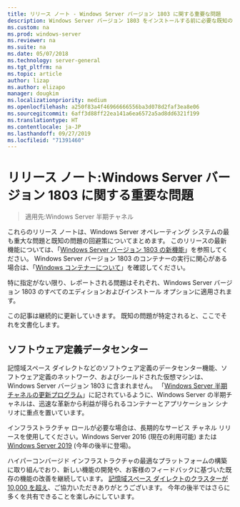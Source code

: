 ```yaml
---
title: リリース ノート - Windows Server バージョン 1803 に関する重要な問題
description: Windows Server バージョン 1803 をインストールする前に必要な既知の情報、制限時刻、その他の情報について説明する
ms.custom: na
ms.prod: windows-server
ms.reviewer: na
ms.suite: na
ms.date: 05/07/2018
ms.technology: server-general
ms.tgt_pltfrm: na
ms.topic: article
author: lizap
ms.author: elizapo
manager: dougkim
ms.localizationpriority: medium
ms.openlocfilehash: a250f83a4f46966666556ba3d078d2faf3ea8e06
ms.sourcegitcommit: 6aff3d88ff22ea141a6ea6572a5ad8dd6321f199
ms.translationtype: HT
ms.contentlocale: ja-JP
ms.lasthandoff: 09/27/2019
ms.locfileid: "71391460"
---
```

# <a name="release-notes-important-issues-in-windows-server-version-1803"></a>リリース ノート:Windows Server バージョン 1803 に関する重要な問題

>適用先:Windows Server 半期チャネル

これらのリリース ノートは、Windows Server オペレーティング システムの最も重大な問題と既知の問題の回避策についてまとめます。 このリリースの最新機能については、「[Windows Server バージョン 1803 の新機能](whats-new-in-windows-server-1803.md)」を参照してください。 Windows Server バージョン 1803 のコンテナーの実行に関心がある場合は、「[Windows コンテナーについて](https://docs.microsoft.com/virtualization/windowscontainers/about/)」を確認してください。 

特に指定がない限り、レポートされる問題はそれぞれ、Windows Server バージョン 1803 のすべてのエディションおよびインストール オプションに適用されます。  

この記事は継続的に更新していきます。 既知の問題が特定されると、ここでそれを文書化します。 


## <a name="software-defined-datacenter"></a>ソフトウェア定義データセンター

記憶域スペース ダイレクトなどのソフトウェア定義のデータセンター機能、ソフトウェア定義のネットワーク、およびシールドされた仮想マシンは、Windows Server バージョン 1803 に含まれません。 「[Windows Server 半期チャネルの更新プログラム](https://cloudblogs.microsoft.com/windowsserver/2018/03/29/windows-server-semi-annual-channel-update/)」に記されているように、Windows Server の半期チャネルは、迅速な革新から利益が得られるコンテナーとアプリケーション シナリオに重点を置いています。 

インフラストラクチャ ロールが必要な場合は、長期的なサービス チャネル リリースを使用してください。Windows Server 2016 (現在の利用可能) または[Windows Server 2019](https://cloudblogs.microsoft.com/windowsserver/2018/03/20/introducing-windows-server-2019-now-available-in-preview) (今年の後半に登場)。

ハイパーコンバージド インフラストラクチャの最適なプラットフォームの構築に取り組んでおり、新しい機能の開発や、お客様のフィードバックに基づいた既存の機能の改善を継続しています。 [記憶域スペース ダイレクトのクラスターが 10,000 を超え](https://blogs.technet.microsoft.com/filecab/2018/03/27/storage-spaces-direct-momentum)、ご協力いただきありがとうございます。 今年の後半ではさらに多くを共有できることを楽しみにしています。